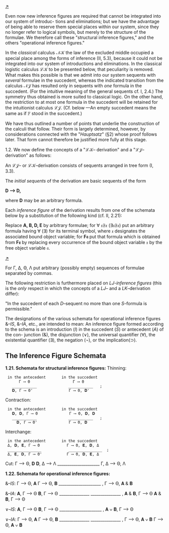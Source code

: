 <!--  <../page-segments/296-left.md> -->
[↗](../image-segments/296-left.png)


Even now new inference figures are required that
cannot be integrated into our system of introduc-
tions and eliminations; but we have the advantage
of being able to reserve them special places within
our system, since they no longer refer to logical
symbols, but merely to the structure of the formulae.
We therefore call these "structural inference
figures," and the others "operational inference
figures."

In the *classical* calculus 𝒩𝒦 the law of the
excluded middle occupied a special place among
the forms of inference (II, 5.3), because it could
not be integrated into our system of introductions
and eliminations. In the classical logistic calculus
ℒ𝒦 to be presented below, that peculiarity is
removed. What makes this possible is that we
admit into our system sequents with *several* formulae
in the succedent, whereas the indicated transition
from the calculus 𝒩𝒥 has resulted only in sequents
with *one* formula in the succedent. (For the
intuitive meaning of the general sequents cf. I, 2.4.)
The symmetry thus obtained is more suited to
classical logic. On the other hand, the restriction
to at most one formula in the succedent will be
retained for the intuitionist calculus ℒ𝒥. (Cf. below
—An empty succedent means the same as if 𝔽 stood
in the succedent.)

We have thus outlined a number of points that
underlie the construction of the calculi that follow.
Their form is largely determined, however, by
considerations connected with the "*Hauptsatz*"
(§2) whose proof follows later. That form cannot
therefore be justified more fully at this stage.

1.2. We now define the concepts of a "ℒ𝒦–
derivation" and a "ℒ𝒥–derivation" as follows:

An ℒ𝒥– or ℒ𝒦–derivation consists of sequents
arranged in tree form (I, 3.3).

The *initial sequents* of the derivation are basic
sequents of the form

**D ⟶ D,**

where **D** may be an arbitrary formula.

Each *inference figure* of the derivation results
from one of the schemata below by a substitution of
the following kind (cf. II, 2.21):

Replace **A, B, D, E** by arbitrary formulae; for
∀ 𝔵𝔉𝔵 (∃𝔵𝔉𝔵) put an arbitrary formula having
∀ (∃) for its terminal symbol, where 𝔵 designates
the associated bound object variable; for **F𝔞**
put that formula which is obtained from **F𝔵** by
replacing every occurrence of the bound object
variable 𝔵 by the free object variable 𝔞.

<!--  <../page-segments/296-right.md> -->
[↗](../image-segments/296-right.png)


For Γ, Δ, Θ, Λ put arbitrary (possibly empty)
sequences of formulae separated by commas.

The following restriction is furthermore placed
on *LJ*-*inference figures* (this is the *only* respect in
which the concepts of a *LJ*– and a *LK*–derivation
differ):

"In the succedent of each *D*–sequent no more
than one *S*–formula is permissible."

The designations of the various schemata for
operational inference figures &–*IS*, &–*IA*, etc.,
are intended to mean: An inference figure formed
according to the schema is an introduction (*I*) in
the succedent (*S*) or antecedent (*A*) of the con-
junction (&), the disjunction (∨), the universal
quantifier (∀), the existential quantifier (∃), the
negation (¬), or the implication(⊃).

## The Inference Figure Schemata

**1.21. Schemata for structural inference figures:**
Thinning:

     in the antecedent       in the succedent
          Γ ⟶ Θ                   Γ ⟶ Θ
       ___________              ___________   ;
       𝐃, Γ ⟶ Θ'                Γ ⟶ Θ, 𝐃'

Contraction:

     in the antecedent       in the succedent
       𝐃, 𝐃, Γ ⟶ Θ              Γ ⟶ Θ, 𝐃, 𝐃
       ___________              ___________   ;
         𝐃, Γ ⟶ Θ'              Γ ⟶ Θ, 𝐃

Interchange:

     in the antecedent       in the succedent
     Δ, 𝐃, 𝐄, Γ ⟶ Θ            Γ ⟶ Θ, 𝐄, 𝐃, Δ
     _______________            _______________  ;
     Δ, 𝐄, 𝐃, Γ ⟶ Θ'           Γ ⟶ Θ, 𝐃, 𝐄, Δ

Cut:
          Γ ⟶ Θ, 𝐃   𝐃, Δ ⟶ Λ
          _____________________
                Γ, Δ ⟶ Θ, Λ

**1.22. Schemata for operational inference figures:**

&–*IS*:  Γ ⟶ Θ, 𝐀   Γ ⟶ Θ, 𝐁
        _____________________  ,
           Γ ⟶ Θ, 𝐀 & 𝐁

&–*IA*:     𝐀, Γ ⟶ Θ           𝐁, Γ ⟶ Θ
        _______________    _______________  ,
        𝐀 & 𝐁, Γ ⟶ Θ    𝐀 & 𝐁, Γ ⟶ Θ

∨–*IS*:  𝐀, Γ ⟶ Θ   𝐁, Γ ⟶ Θ
        _____________________  ,
           𝐀 ∨ 𝐁, Γ ⟶ Θ

∨–*IA*:  Γ ⟶ Θ, 𝐀           Γ ⟶ Θ, 𝐁
        _______________    _______________  ,
        Γ ⟶ Θ, 𝐀 ∨ 𝐁    Γ ⟶ Θ, 𝐀 ∨ 𝐁

